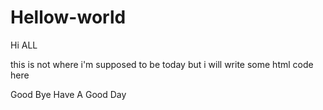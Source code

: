 # Hellow-world

Hi ALL

this is not where i'm supposed to be today but i will write some html code here
<html>
  <head>
       
  
  </head>
  
  
  <body>
  
  
  </body>
</html>

Good Bye Have A Good Day

